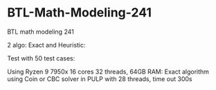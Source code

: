 # BTL-Math-Modeling-241
BTL math modeling 241

2 algo: Exact and Heuristic:

Test with 50 test cases:

Using Ryzen 9 7950x 16 cores 32 threads, 64GB RAM: Exact algorithm using Coin or CBC solver in PULP with 28 threads, time out 300s
